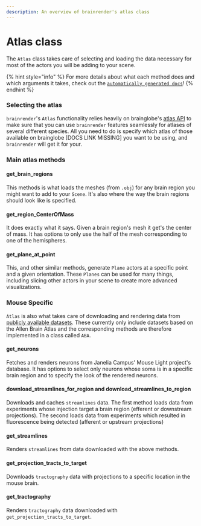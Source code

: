 ```yaml
---
description: An overview of brainrender's atlas class
---
```


# Atlas class

The `Atlas` class takes care of selecting and loading the data necessary for most of the actors you will be adding to your scene.

{% hint style="info" %}
For more details about what each method does and which arguments it takes,  check out the [`automatically generated docs`](../autogenerated-docs/brainrender/atlases/atlas.md)!
{% endhint %}

### Selecting the atlas

`brainrender`'s  `Atlas` functionality relies heavily on brainglobe's [atlas API](https://github.com/brainglobe/bg-atlasapi) to make sure that you can use `brainrender` features seamlessly for atlases of several different species. All you need to do is specify which atlas of those available on brainglobe \[DOCS LINK MISSING\] you want to be using, and `brainrender` will get it for your. 



### Main atlas methods

#### get\_brain\_regions

This methods is what loads the meshes \(from `.obj`\) for any brain region you might want to add to your `Scene`. It's also where the way the brain regions should look like is specified. 

#### get\_region\_CenterOfMass

It does exactly what it says. Given a brain region's mesh it get's the center of mass. It has options to only use the half of the mesh corresponding to one of the hemispheres. 

#### get\_plane\_at\_point

This, and other similar methods, generate `Plane` actors at a specific point and a given orientation. These `Planes` can be used for many things, including slicing other actors in your scene to create more advanced visualizations.



### Mouse Specific

`Atlas` is also what takes care of downloading and rendering data from [publicly available datasets](public.md). These currently only include datasets based on the Allen Brain Atlas and the corresponding methods are therefore implemented in a class called `ABA`. 

#### get\_neurons

Fetches and renders neurons from Janelia Campus' Mouse Light project's database. It has options to select only neurons whose soma is in a specific brain region and to specify the look of the rendered neurons. 

#### download\_streamlines\_for\_region and download\_streamlines\_to\_region

Downloads and caches `streamlines` data. The first method loads data from experiments whose injection target a brain region \(efferent or downstream projections\). The second loads data from experiments which resulted in fluorescence being detected \(afferent or upstream projections\)

#### get\_streamlines

Renders `streamlines` from data downloaded with the above methods.

#### get\_projection\_tracts\_to\_target

Downloads `tractography` data with projections to a specific location in the mouse brain. 

#### get\_tractography

Renders `tractography` data downloaded with `get_projection_tracts_to_target`.








